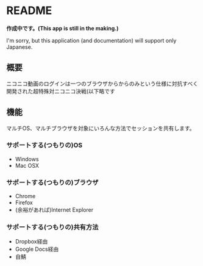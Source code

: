 README
======
__作成中です。(This app is still in the making.)__

I'm sorry, but this application (and documentation) will support only Japanese.

概要
----
ニコニコ動画のログインは一つのブラウザからからのみという仕様に対抗すべく開発された超特殊対ニコニコ決戦(以下略です

機能
----
マルチOS、マルチブラウザを対象にいろんな方法でセッションを共有します。

### サポートする(つもりの)OS
* Windows
* Mac OSX

### サポートする(つもりの)ブラウザ
* Chrome
* Firefox
* (余裕があれば)Internet Explorer

### サポートする(つもりの)共有方法
* Dropbox経由
* Google Docs経由
* 自鯖

